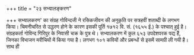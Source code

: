 +++
title = "२३ सभ्यालङ्करण"

+++
सभ्यालकरण' का संग्रह गोविन्दजी ने रसिकजीवन की अनुकृति पर सत्रहवीं शताब्दी के लगभग किया। चिमनीचरित से उद्धरण होने के कारण इसकी पूर्ति १७१२ वि. सं. (१६५५ ई.) के पश्चात् हुई है। संग्रहकर्ता गोविन्द गिरिपुर के निवासी चक्र के पुत्र थे। सभ्यालकरण में कुल ६५३ उपदेशपरक पद्य हैं, जिनका विभाजन मरीचियों में किया गया है। लगभग १०१ कवियों और प्रबन्धों से इसमें सामग्री ली गयी है। साथ ही